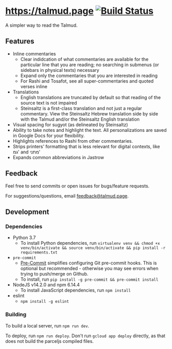 # https://talmud.page [![Build Status](https://travis-ci.org/ronshapiro/talmud.page.svg?branch=base)](https://travis-ci.org/ronshapiro/talmud.page)

A simpler way to read the Talmud.

## Features

- Inline commentaries
  - Clear indidcation of what commentaries are available for the particular line that you are reading; no searching in submenus (or sidebars in physical texts) necessary
  - Expand only the commentaries that you are interested in reading
  - For Rashi and Tosafot, see all super-commentaries and quoted verses inline
- Translations
  - English translations are truncated by default so that reading of the source text is not impaired
  - Steinsaltz is a first-class translation and not just a regular commentary. View the Steinsaltz Hebrew translation side by side with the Talmud and/or the Steinsaltz English translation
- Visual spacing for sugyot (as delineated by Steinsaltz)
- Ability to take notes and highlight the text. All personalizations are saved in Google Docs for your flexibility.
- Highlights references to Rashi from other commentaries.
- Strips printers' formatting that is less relevant for digital contexts, like גמ' and מתני'
- Expands common abbreviations in Jastrow


## Feedback

Feel free to send commits or open issues for bugs/feature requests.

For suggestions/questions, email feedback@talmud.page.

## Development

### Dependencies

- Python 3.7
    - To install Python dependencies, run
      `virtualenv venv && chmod +x venv/bin/activate && source venv/bin/activate && pip install -r requirements.txt`
- `pre-commit`
    - [Pre-Commit](https://pre-commit.com) simplifies configuring Git pre-commit hooks. This is optional but recommended - otherwise you may see errors when trying to push/merge on Github.
    - To install, run `pip install -g pre-commit && pre-commit install`
- NodeJS v14.2.0 and npm 6.14.4
    - To install JavaScript dependencies, run `npm install`
- eslint
    - `npm install -g eslint`

### Building

To build a local server, run `npm run dev`.

To deploy, run `npm run deploy`. Don't run `gcloud app deploy` directly, as that does not build the parceljs compiled files.
